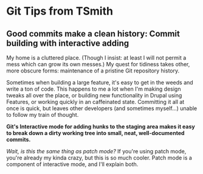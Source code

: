 # Git Tips from TSmith

## Good commits make a clean history: Commit building with interactive adding

My home is a cluttered place. (Though I insist: at least I will not permit a
mess which can grow its own messes.) My quest for tidiness takes other, more
obscure forms: maintenance of a pristine Git repository history.

Sometimes when building a large feature, it's easy to get in the weeds and write
a ton of code. This happens to me a lot when I'm making design tweaks all over
the place, or building new functionality in Drupal using Features, or working
quickly in an caffeinated state. Committing it all at once is quick, but leaves
other developers (and sometimes myself...) unable to follow my train of thought.

**Git's Interactive mode for adding hunks to the staging area makes it easy to
break down a dirty working tree into small, neat, well-documented commits.**

_Wait, is this the same thing as patch mode?_ If you're using patch mode, you're
already my kinda crazy, but this is so much cooler. Patch mode is a component of
interactive mode, and I'll explain both.